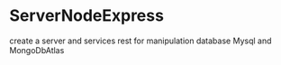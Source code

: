 # ServerNodeExpress
create a server  and services rest for manipulation database Mysql and MongoDbAtlas
